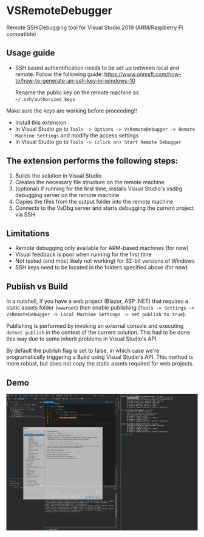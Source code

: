 # VSRemoteDebugger
Remote SSH Debugging tool for Visual Studio 2019 (ARM/Raspberry Pi compatible)

## Usage guide

- SSH based authentification needs to be set up between local and remote. Follow the following guide:
https://www.onmsft.com/how-to/how-to-generate-an-ssh-key-in-windows-10
	
	Rename the public key on the remote machine as `~/.ssh/authorized_keys`

Make sure the keys are working before proceeding!!
- Install this extension
- In Visual Studio go to `Tools -> Options -> VsRemoteDebugger -> Remote Machine Settings` and modify the access settings
- In Visual Studio go to `Tools -> (click on) Start Remote Debugger`

## The extension performs the following steps:

1. Builds the solution in Visual Studio 
2. Creates the necessary file structure on the remote machine
3. (optional) if running for the first time, installs Visual Studio's vsdbg debugging server on the remote machine
4. Copies the files from the output folder into the remote machine
5. Connects to the VsDbg server and starts debugging the current project via SSH

## Limitations

- Remote debugging only available for ARM-based machines (for now)
- Visual feedback is poor when running for the first time
- Not tested (and most likely not working) for 32-bit versions of Windows
- SSH keys need to be located in the folders specified above (for now)

## Publish vs Build

In a nutshell, if you have a web project (Blazor, ASP .NET) that requires a static assets folder (`wwwroot`) then enable publishing (`Tools -> Settings -> VsRemoteDebugger -> Local Machine Settings -> set publish to true`). 

Publishing is performed by invoking an external console and executing `dotnet publish` in the context of the current solution. This had to be done this way due to some inherit problems in Visual Studio's API.

By default the publish flag is set to false, in which case we're programatically triggering a Build using Visual Studio's API. This method is more robust, but does not copy the static assets required for web projects. 

## Demo

![](VSRemoteDebuggerDemo.gif)
